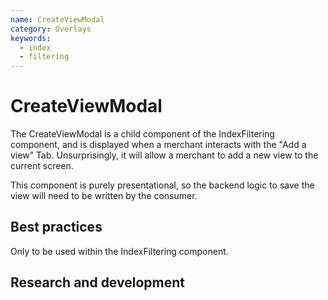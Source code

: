 ```yaml
---
name: CreateViewModal
category: Overlays
keywords:
  - index
  - filtering
---
```


# CreateViewModal

The CreateViewModal is a child component of the IndexFiltering component, and is displayed when a merchant interacts with the "Add a view" Tab. Unsurprisingly, it will allow a merchant to add a new view to the current screen.

This component is purely presentational, so the backend logic to save the view will need to be written by the consumer.

## Best practices

Only to be used within the IndexFiltering component.

## Research and development
